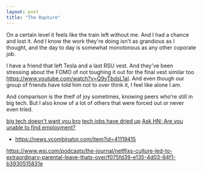 ```yaml
---
layout: post
title: "The Rapture"
---
```


On a certain level it feels like the train left without me. And I had a chance and lost it. And I know the work they're doing isn't as grandious as I thought, and the day to day is somewhat monotonous as any other coporate job.

I have a friend that left Tesla and a last RSU vest. And they've been stressing about the FOMO of not toughing it out for the final vest similar too https://www.youtube.com/watch?v=Q9yTbdsL1aI. And even though our group of friends have told him not to over think it, I feel like alone I am.

And comparison is the theif of joy sometimes, knowing peers who're still in big tech. But I also know of a lot of others that were forced out or never even tried.

[big tech doesn't want you bro](https://www.instagram.com/p/C2if6nWSt7V/)
[tech jobs have dried up](https://www.instagram.com/p/DAUjcsOSJUd/)
[Ask HN: Are you unable to find employment?](https://news.ycombinator.com/item?id=42531830)

- https://news.ycombinator.com/item?id=41119415

https://www.wsj.com/podcasts/the-journal/netflixs-culture-led-to-extraordinary-parental-leave-thats-over/f075fd39-e135-4d03-84f1-b3930515831e